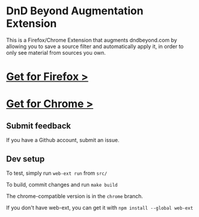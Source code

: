 # DnD Beyond Augmentation Extension

This is a Firefox/Chrome Extension that augments dndbeyond.com by allowing you 
to save a source filter and automatically apply it, in order to only see material
from sources you own.

# [Get for Firefox >]()

# [Get for Chrome >]()

## Submit feedback

If you have a Github account, submit an issue.

## Dev setup
To test, simply run `web-ext run` from `src/`

To build, commit changes and run `make build`

The chrome-compatible version is in the `chrome` branch.

If you don't have web-ext, you can get it with `npm install --global web-ext`